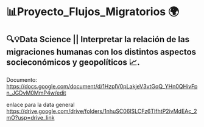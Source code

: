 # 📊Proyecto_Flujos_Migratorios 🌍
## 🔍💡Data Science || Interpretar la relación de las migraciones humanas con los distintos aspectos socieconómicos y geopolíticos 📈.

Documento: https://docs.google.com/document/d/1HzpIV0pLakjeV3vtGqQ_YHn0QHivFpn_JGDvM0MmP4w/edit


enlace para la data general https://drive.google.com/drive/folders/1nhuSC06ISLCFz6TIfhtP2ivMdEAc_2mO?usp=drive_link

